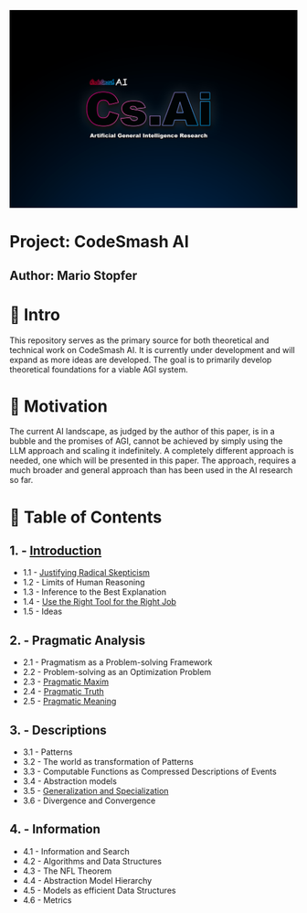 
![](https://github.com/immmersive/codesmash-ai/blob/main/CsAi.png)

# Project: CodeSmash AI

## Author: Mario Stopfer

# 🔘 Intro

This repository serves as the primary source for both theoretical and technical work on CodeSmash AI. It is currently under development and will expand as more ideas are developed. The goal is to primarily develop theoretical foundations for a viable AGI system.

# 🔘 Motivation

The current AI landscape, as judged by the author of this paper, is in a bubble and the promises of AGI, cannot be achieved by simply using the LLM approach and scaling it indefinitely. A completely different approach is needed, one which will be presented in this paper. The approach, requires a much broader and general approach than has been used in the AI research so far.
 
# 🔘 Table of Contents
 
## 1. - [Introduction](/introduction.md)
- 1.1 - [Justifying Radical Skepticism](/radical-skepticism.md)
- 1.2 - Limits of Human Reasoning
- 1.3 - Inference to the Best Explanation
- 1.4 - [Use the Right Tool for the Right Job](/right-tool-right-job.md)
- 1.5 - Ideas

## 2. - Pragmatic Analysis
- 2.1 - Pragmatism as a Problem-solving Framework
- 2.2 - Problem-solving as an Optimization Problem
- 2.3 - [Pragmatic Maxim](/pragmatic-maxim.md)
- 2.4 - [Pragmatic Truth](/pragmatic-truth.md)
- 2.5 - [Pragmatic Meaning](/pragmatic-meaning.md)

## 3. - Descriptions
- 3.1 - Patterns
- 3.2 - The world as transformation of Patterns
- 3.3 - Computable Functions as Compressed Descriptions of Events
- 3.4 - Abstraction models
- 3.5 - [Generalization and Specialization](/generalization-specialization.md)
- 3.6 - Divergence and Convergence

## 4. - Information
- 4.1 - Information and Search
- 4.2 - Algorithms and Data Structures
- 4.3 - The NFL Theorem
- 4.4 - Abstraction Model Hierarchy
- 4.5 - Models as efficient Data Structures
- 4.6 - Metrics




